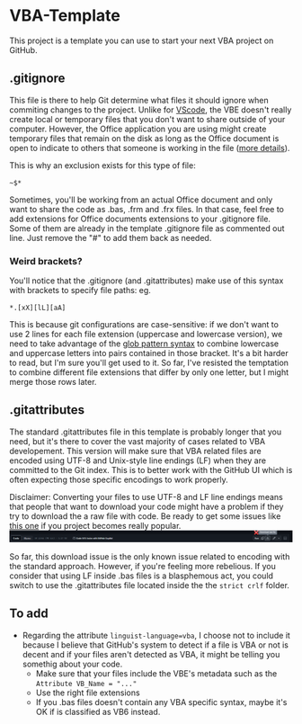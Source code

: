 # VBA-Template
This project is a template you can use to start your next VBA project on GitHub.

## .gitignore

This file is there to help Git determine what files it should ignore when commiting changes to the project. Unlike for [VScode](https://github.com/github/gitignore/blob/main/Global/VisualStudioCode.gitignore), the VBE doesn't really create local or temporary files that you don't want to share outside of your computer. However, the Office application you are using might create temporary files that remain on the disk as long as the Office document is open to indicate to others that someone is working in the file ([more details](https://superuser.com/questions/405257/what-type-of-file-is-file)).

This is why an exclusion exists for this type of file:
```
~$*
```

Sometimes, you'll be working from an actual Office document and only want to share the code as .bas, .frm and .frx files. In that case, feel free to add extensions for Office documents extensions to your .gitignore file. Some of them are already in the template .gitignore file as commented out line. Just remove the "#" to add them back as needed.

### Weird brackets?
You'll notice that the .gitignore (and .gitattributes) make use of this syntax with brackets to specify file paths:
eg.
```ignore
*.[xX][lL][aA]
```

This is because git configurations are case-sensitive: if we don't want to use 2 lines for each file extension (uppercase and lowercase version), we need to take advantage of the [glob pattern syntax](https://en.wikipedia.org/wiki/Glob_(programming)#Syntax) to combine lowercase and uppercase letters into pairs contained in those bracket. It's a bit harder to read, but I'm sure you'll get used to it. So far, I've resisted the temptation to combine different file extensions that differ by only one letter, but I might merge those rows later.

## .gitattributes

The standard .gitattributes file in this template is probably longer that you need, but it's there to cover the vast majority of cases related to VBA developement. This version will make sure that VBA related files are encoded using UTF-8 and Unix-style line endings (LF) when they are committed to the Git index. This is to better work with the GitHub UI which is often expecting those specific encodings to work properly.

Disclaimer: Converting your files to use UTF-8 and LF line endings means that people that want to download your code might have a problem if they try to download the a raw file with code. Be ready to get some issues like [this one](https://github.com/VBA-tools/VBA-Dictionary/issues/38) if you project becomes really popular. 
![Alt text](./docs/img/ScreenCapDownloadRawFile.png)

So far, this download issue is the only known issue related to encoding with the standard approach. However, if you're feeling more rebelious. If you consider that using LF inside .bas files is a blasphemous act, you could switch to use the .gitattributes file located inside the the `strict crlf` folder.



## To add

- Regarding the attribute `linguist-language=vba`, I choose not to include it because I believe that GitHub's system to detect if a file is VBA or not is decent and if your files aren't detected as VBA, it might be telling you somethig about your code.
  - Make sure that your files include the VBE's metadata such as the `Attribute VB_Name = "..."`
  - Use the right file extensions
  - If you .bas files doesn't contain any VBA specific syntax, maybe it's OK if is classified as VB6 instead.